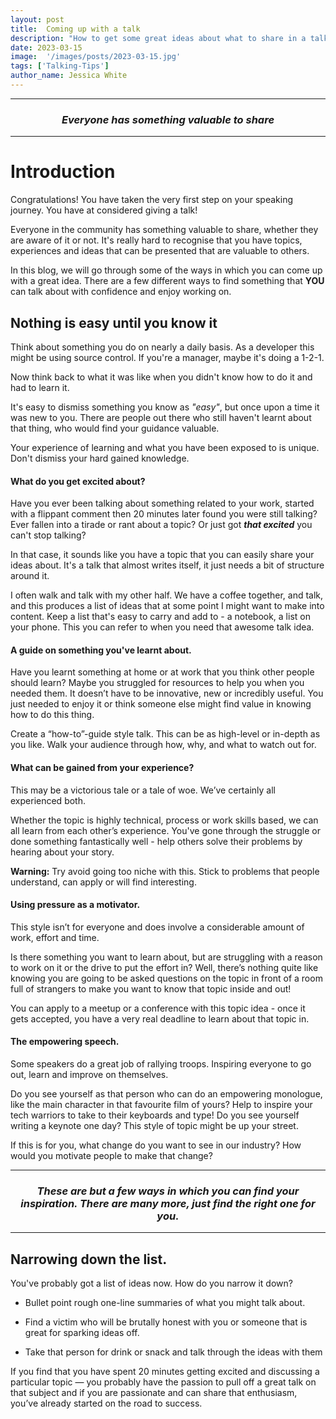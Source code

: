 ```yaml
---
layout: post
title:  Coming up with a talk
description: "How to get some great ideas about what to share in a talk"
date: 2023-03-15
image:  '/images/posts/2023-03-15.jpg'
tags: ['Talking-Tips']
author_name: Jessica White
---
```


----
<center>
<h3 class="quote"><i>Everyone has something valuable to share</i> </h3>
</center>

---

# Introduction

Congratulations! You have taken the very first step on your speaking journey. You have at considered giving a talk!

Everyone in the community has something valuable to share, whether they are aware of it or not. It's really hard to recognise that you have topics, experiences and ideas that can be presented that are valuable to others.

In this blog, we will go through some of the ways in which you can come up with a great idea. There are a few different ways to find something that **YOU** can talk about with confidence and enjoy working on.

## Nothing is easy until you know it

Think about something you do on nearly a daily basis. As a developer this might be using source control. If you're a manager, maybe it's doing a 1-2-1.

Now think back to what it was like when you didn't know how to do it and had to learn it.

It's easy to dismiss something you know as _"easy"_, but once upon a time it was new to you. There are people out there who still haven't learnt about that thing, who would find your guidance valuable.

Your experience of learning and what you have been exposed to is unique. Don't dismiss your hard gained knowledge.

####  What do you get excited about?

Have you ever been talking about something related to your work, started with a flippant comment then 20 minutes later found you were still talking? Ever fallen into a tirade or rant about a topic? Or just got **_that excited_** you can't stop talking?

In that case, it sounds like you have a topic that you can easily share your ideas about. It's a talk that almost writes itself, it just needs a bit of structure around it.

I often walk and talk with my other half. We have a coffee together, and talk, and this produces a list of ideas that at some point I might want to make into content. Keep a list that's easy to carry and add to - a notebook, a list on your phone. This you can refer to when you need that awesome talk idea.

#### A guide on something you've learnt about.

Have you learnt something at home or at work that you think other people should learn? Maybe you struggled for resources to help you when you needed them. It doesn’t have to be innovative, new or incredibly useful. You just needed to enjoy it or think someone else might find value in knowing how to do this thing. 

Create a “how-to”-guide style talk. This can be as high-level or in-depth as you like. Walk your audience through how, why, and what to watch out for.

#### What can be gained from your experience?

This may be a victorious tale or a tale of woe. We’ve certainly all experienced both. 

Whether the topic is highly technical, process or work skills based, we can all learn from each other’s experience. You've gone through the struggle or done something fantastically well - help others solve their problems by hearing about your story.

**Warning:** Try avoid going too niche with this. Stick to problems that people understand, can apply or will find interesting.

#### Using pressure as a motivator.

This style isn’t for everyone and does involve a considerable amount of work, effort and time. 

Is there something you want to learn about, but are struggling with a reason to work on it or the drive to put the effort in? Well, there’s nothing quite like knowing you are going to be asked questions on the topic in front of a room full of strangers to make you want to know that topic inside and out!

You can apply to a meetup or a conference with this topic idea - once it gets accepted, you have a very real deadline to learn about that topic in.

#### The empowering speech.

Some speakers do a great job of rallying troops. Inspiring everyone to go out, learn and improve on themselves. 

Do you see yourself as that person who can do an empowering monologue, like the main character in that favourite film of yours? Help to inspire your tech warriors to take to their keyboards and type! Do you see yourself writing a keynote one day? This style of topic might be up your street.

If this is for you, what change do you want to see in our industry? How would you motivate people to make that change?

---
<center>
<h3 class="quote"><i>These are but a few ways in which you can find your inspiration. There are many more, just find the right one for you.</i></h3>
</center>

---


## Narrowing down the list.

You've probably got a list of ideas now. How do you narrow it down?

- Bullet point rough one-line summaries of what you might talk about.

- Find a victim who will be brutally honest with you or someone that is great for sparking ideas off.

- Take that person for drink or snack and talk through the ideas with them

If you find that you have spent 20 minutes getting excited and discussing a particular topic — you probably have the passion to pull off a great talk on that subject and if you are passionate and can share that enthusiasm, you’ve already started on the road to success.